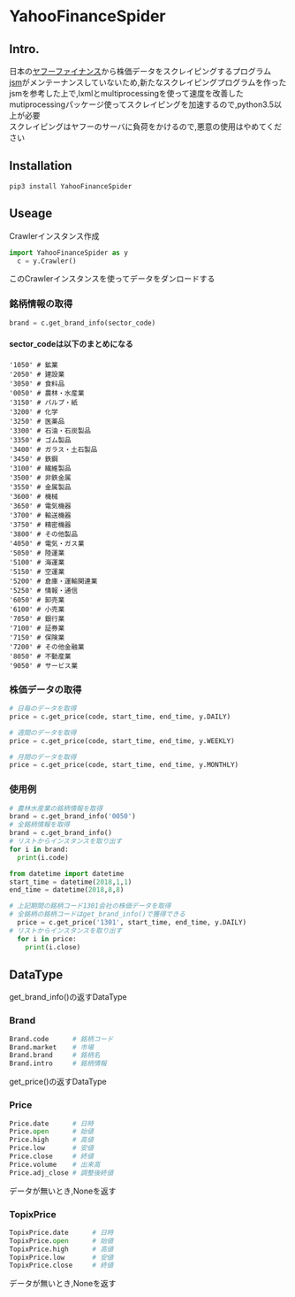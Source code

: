 # YahooFinanceSpider
## Intro.
日本の[ヤフーファイナンス](https://stocks.finance.yahoo.co.jp/)から株価データをスクレイピングするプログラム  
[jsm](https://pypi.org/project/jsm/)がメンテーナンスしていないため,新たなスクレイピングプログラムを作った  
jsmを参考した上で,lxmlとmultiprocessingを使って速度を改善した  
mutiprocessingパッケージ使ってスクレイピングを加速するので,python3.5以上が必要  
スクレイピングはヤフーのサーバに負荷をかけるので,悪意の使用はやめてください  
## Installation
```
pip3 install YahooFinanceSpider
```
## Useage
Crawlerインスタンス作成
```python
import YahooFinanceSpider as y
  c = y.Crawler()
```
このCrawlerインスタンスを使ってデータをダンロードする
### 銘柄情報の取得
```python
brand = c.get_brand_info(sector_code)
```
#### sector_codeは以下のまとめになる
```
'1050' # 鉱業
'2050' # 建設業
'3050' # 食料品
'0050' # 農林・水産業
'3150' # パルプ・紙
'3200' # 化学
'3250' # 医薬品
'3300' # 石油・石炭製品
'3350' # ゴム製品
'3400' # ガラス・土石製品
'3450' # 鉄鋼
'3100' # 繊維製品
'3500' # 非鉄金属
'3550' # 金属製品
'3600' # 機械
'3650' # 電気機器
'3700' # 輸送機器
'3750' # 精密機器
'3800' # その他製品
'4050' # 電気・ガス業
'5050' # 陸運業
'5100' # 海運業
'5150' # 空運業
'5200' # 倉庫・運輸関連業
'5250' # 情報・通信
'6050' # 卸売業
'6100' # 小売業
'7050' # 銀行業
'7100' # 証券業
'7150' # 保険業
'7200' # その他金融業
'8050' # 不動産業
'9050' # サービス業
```
### 株価データの取得
```python
# 日毎のデータを取得
price = c.get_price(code, start_time, end_time, y.DAILY) 

# 週間のデータを取得
price = c.get_price(code, start_time, end_time, y.WEEKLY)

# 月間のデータを取得
price = c.get_price(code, start_time, end_time, y.MONTHLY)
```
### 使用例
```python
# 農林水産業の銘柄情報を取得
brand = c.get_brand_info('0050')
# 全銘柄情報を取得
brand = c.get_brand_info()
# リストからインスタンスを取り出す
for i in brand:
  print(i.code) 
```
```python
from datetime import datetime
start_time = datetime(2018,1,1)
end_time = datetime(2018,8,8)

# 上記期間の銘柄コード1301会社の株価データを取得
# 全銘柄の銘柄コードはget_brand_info()で獲得できる
  price = c.get_price('1301', start_time, end_time, y.DAILY)
# リストからインスタンスを取り出す
  for i in price:
    print(i.close) 
```
## DataType
get_brand_info()の返すDataType
### Brand
```python
Brand.code      # 銘柄コード
Brand.market    # 市場
Brand.brand     # 銘柄名
Brand.intro     # 銘柄情報
```
get_price()の返すDataType
### Price
```python
Price.date      # 日時
Price.open      # 始値
Price.high      # 高値
Price.low       # 安値
Price.close     # 終値
Price.volume    # 出来高
Price.adj_close # 調整後終値
```
データが無いとき,Noneを返す
### TopixPrice
```python
TopixPrice.date      # 日時
TopixPrice.open      # 始値
TopixPrice.high      # 高値
TopixPrice.low       # 安値
TopixPrice.close     # 終値
```
データが無いとき,Noneを返す
